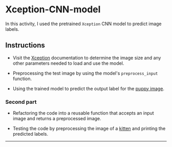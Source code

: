 # Xception-CNN-model

In this activity, I used the pretrained `Xception` CNN model to predict image labels.

## Instructions

* Visit the [Xception](https://keras.io/applications/#xception) documentation to determine the image size and any other parameters needed to load and use the model.

* Preprocessing the test image by using the model's `preprocess_input` function.

* Using the trained model to predict the output label for the [puppy image](Images/pup.jpg).

### Second part

* Refactoring the code into a reusable function that accepts an input image and returns a preprocessed image.

* Testing the code by preprocessing the image of a [kitten](Images/kitten.jpg) and printing the predicted labels.

---


